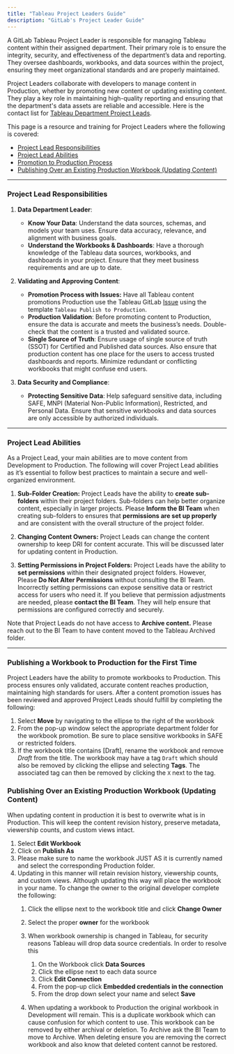 ```yaml
---
title: "Tableau Project Leaders Guide"
description: "GitLab's Project Leader Guide"
---
```


A GitLab Tableau Project Leader is responsible for managing Tableau content within their assigned department. Their primary role is to ensure the integrity, security, and effectiveness of the department’s data and reporting. They oversee dashboards, workbooks, and data sources within the project, ensuring they meet organizational standards and are properly maintained.

Project Leaders collaborate with developers to manage content in Production, whether by promoting new content or updating existing content. They play a key role in maintaining high-quality reporting and ensuring that the department's data assets are reliable and accessible. Here is the contact list for [Tableau Department Project Leads](https://10az.online.tableau.com/#/site/gitlab/workbooks/2730535/views). 

This page is a resource and training for Project Leaders where the following is covered:

* [Project Lead Responsibilities](.../tableau-project-leaders-guide/#project-lead-responsibilities)
* [Project Lead Abilities](.../tableau-project-leaders-guide/#project-lead-abilities)
* [Promotion to Production Process](.../tableau-project-leaders-guide/#publishing-a-workbook-to-production-for-the-first-time)
* [Publishing Over an Existing Production Workbook (Updating Content)](.../tableau-project-leaders-guide/#publishing-over-an-existing-production-workbook-updating-content)

---

### **Project Lead Responsibilities**

1. **Data Department Leader**:
   * **Know Your Data**: Understand the data sources, schemas, and models your team uses. Ensure data accuracy, relevance, and alignment with business goals.
   * **Understand the Workbooks & Dashboards**: Have a thorough knowledge of the Tableau data sources, workbooks, and dashboards in your project. Ensure that they meet business requirements and are up to date.

2. **Validating and Approving Content**:
   * **Promotion Process with Issues:** Have all Tableau content promotions Production use the Tableau GitLab [Issue](https://gitlab.com/gitlab-data/tableau/-/issues/new) using the template `Tableau Publish to Production`. 
   * **Production Validation**: Before promoting content to Production, ensure the data is accurate and meets the business’s needs. Double-check that the content is a trusted and validated source.
   * **Single Source of Truth**: Ensure usage of single source of truth (SSOT) for Certified and Published data sources. Also ensure that production content has one place for the users to access trusted dashboards and reports. Minimize redundant or conflicting workbooks that might confuse end users.

3. **Data Security and Compliance**:
   * **Protecting Sensitive Data**: Help safeguard sensitive data, including SAFE, MNPI (Material Non-Public Information), Restricted, and Personal Data. Ensure that sensitive workbooks and data sources are only accessible by authorized individuals.

---

### **Project Lead Abilities**

As a Project Lead, your main abilities are to move content from Development to Production. The following will cover Project Lead abilities as it’s essential to follow best practices to maintain a secure and well-organized environment.

1. **Sub-Folder Creation:** Project Leads have the ability to **create sub-folders** within their project folders. Sub-folders can help better organize content, especially in larger projects. Please **Inform the BI Team** when creating sub-folders to ensures that **permissions are set up properly** and are consistent with the overall structure of the project folder.

2. **Changing Content Owners:** Project Leads can change the content ownership to keep DRI for content accurate. This will be discussed later for updating content in Production.

3. **Setting Permissions in Project Folders:** Project Leads have the ability to **set permissions** within their designated project folders. However, Please **Do Not Alter Permissions** without consulting the BI Team. Incorrectly setting permissions can expose sensitive data or restrict access for users who need it. If you believe that permission adjustments are needed, please **contact the BI Team**. They will help ensure that permissions are configured correctly and securely.

Note that Project Leads do not have access to **Archive content.** Please reach out to the BI Team to have content moved to the Tableau Archived folder. 

---

### **Publishing a Workbook to Production for the First Time**

Project Leaders have the ability to promote workbooks to Production. This process ensures only validated, accurate content reaches production, maintaining high standards for users.  After a content promotion issues has been reviewed and approved Project Leads should fulfill by completing the following:

1. Select **Move** by navigating to the ellipse to the right of the workbook
1. From the pop-up window select the appropriate department folder for the workbook promotion. Be sure to place sensitive workbooks in SAFE or restricted folders.
1. If the workbook title contains \[Draft\], rename the workbook and remove *Draft* from the title. The workbook may have a tag `Draft` which should also be removed by clicking the ellipse and selecting **Tags**. The associated tag can then be removed by clicking the `X` next to the tag.

### **Publishing Over an Existing Production Workbook (Updating Content)**

When updating content in production it is best to overwrite what is in Production. This will keep the content revision history, preserve metadata, viewership counts, and custom views intact.

1. Select **Edit Workbook**
1. Click on **Publish As**
1. Please make sure to name the workbook JUST AS it is currently named and select the corresponding Production folder.
1. Updating in this manner will retain revision history, viewership counts, and custom views. Although updating this way  will place the workbook in your name. To change the owner to the original developer complete the following:
   1. Click the ellipse next to the workbook title and click **Change Owner**
   1. Select the proper **owner** for the workbook
   1. When workbook ownership is changed in Tableau, for security reasons Tableau will drop data source credentials. In order to resolve this
      1. On the Workbook click **Data Sources**
      1. Click the ellipse next to each data source
      1. Click **Edit Connection**
      1. From the pop-up click **Embedded credentials in the connection**
      1. From the drop down select your name and select **Save**

   1. When updating a workbook to Production the original workbook in Development will remain. This is a duplicate workbook which can cause confusion for which content to use. This workbook can be removed by either archival or deletion. To Archive ask the BI Team to move to Archive. When deleting ensure you are removing the correct workbook and also know that deleted content cannot be restored.
   